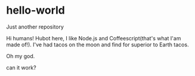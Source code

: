 # hello-world
Just another repository

Hi humans! 
Hubot here, I like Node.js and Coffeescript(that's what I'am made of!). I've had tacos on the moon and find for superior to Earth tacos.


Oh my god.


can it work?
